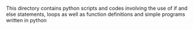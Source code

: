 This directory contains python scripts and codes involving the use of if and else statements, loops
as well as function definitions and simple programs written in python
